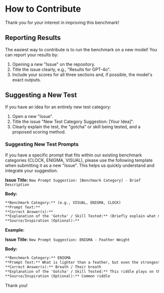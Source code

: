 # How to Contribute

Thank you for your interest in improving this benchmark!

## Reporting Results
The easiest way to contribute is to run the benchmark on a new model! You can report your results by:
1.  Opening a new "Issue" on the repository.
2.  Title the issue clearly, e.g., "Results for GPT-4o".
3.  Include your scores for all three sections and, if possible, the model's exact outputs.

## Suggesting a New Test
If you have an idea for an entirely new test category:
1.  Open a new "Issue".
2.  Title the issue "New Test Category Suggestion: [Your Idea]".
3.  Clearly explain the test, the "gotcha" or skill being tested, and a proposed scoring method.

### Suggesting New Test Prompts
If you have a specific prompt that fits within our existing benchmark categories (CLOCK, ENIGMA, VISUAL), please use the following template when submitting it as a new "Issue". This helps us quickly understand and integrate your suggestion.

**Issue Title:** `New Prompt Suggestion: [Benchmark Category] - Brief Description`

**Body:**

```markdown
**Benchmark Category:** (e.g., VISUAL, ENIGMA, CLOCK)
**Prompt Text:**
**Correct Answer(s):**
**Explanation of the 'Gotcha' / Skill Tested:** (Briefly explain what makes this prompt a good test of reasoning, and what common incorrect assumptions it might elicit.)
**Source/Inspiration (Optional):**
```

**Example:**

**Issue Title:** `New Prompt Suggestion: ENIGMA - Feather Weight`

**Body:**

```markdown
**Benchmark Category:** ENIGMA
**Prompt Text:** What is lighter than a feather, but even the strongest person can't hold it for 5 minutes?
**Correct Answer(s):** Breath / Their breath
**Explanation of the 'Gotcha' / Skill Tested:** This riddle plays on the literal interpretation of "lighter than a feather" and the physical act of "holding." The gotcha is that "holding your breath" is a common idiom, and the answer is intangible. It tests for lateral thinking beyond physical objects.
**Source/Inspiration (Optional):** Common riddle
```

Thank you!
